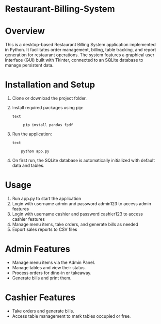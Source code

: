 # Restaurant-Billing-System
# Overview
This is a desktop-based Restaurant Billing System application implemented in Python. It facilitates order management, billing, table tracking, and report generation for restaurant operations. The system features a graphical user interface (GUI) built with Tkinter, connected to an SQLite database to manage persistent data.
# Installation and Setup
1. Clone or download the project folder.

2. Install required packages using pip:

       text

            pip install pandas fpdf

3. Run the application:
   
       text

           python app.py

5. On first run, the SQLite database is automatically initialized with default data and tables.

# Usage
1. Run app.py to start the application
2. Login with username admin and password admin123 to access admin features
3. Login with username cashier and password cashier123 to access cashier features
4. Manage menu items, take orders, and generate bills as needed
5. Export sales reports to CSV files
# Admin Features
  - Manage menu items via the Admin Panel.
  - Manage tables and view their status.
  - Process orders for dine-in or takeaway.
  - Generate bills and print them.

# Cashier Features
 - Take orders and generate bills.
 - Access table management to mark tables occupied or free.



